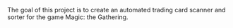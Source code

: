 The goal of this project is to create an automated trading card scanner and sorter for the game Magic: the Gathering.
